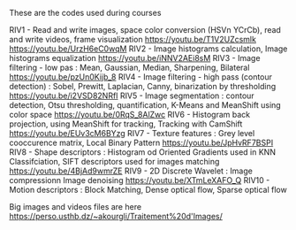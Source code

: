 These are the codes used during courses

RIV1 - Read and write images, space color conversion (HSVn YCrCb), read and write videos, frame visualization 
https://youtu.be/T1V2UZcsmlk https://youtu.be/UrzH6eC0wqM
RIV2 - Image histograms calculation, Image histograms equalization
https://youtu.be/iNNV2AEi8sM
RIV3 - Image filtering - low pas : Mean, Gaussian, Median, Sharpening, Bilateral
https://youtu.be/pzUn0Kijb_8
RIV4 - Image filtering - high pass (contour detection) : Sobel, Prewitt, Laplacian, Canny, binarization by thresholding 
https://youtu.be/i2VSD82NRfI
RIV5 - Image segmentation : contour detection, Otsu thresholding, quantification, K-Means and MeanShift using color space 
https://youtu.be/0RqS_8AlZwc
RIV6 - Histogram back projection, using MeanShift for tracking, Tracking with CamShift
https://youtu.be/EUv3cM6BYzg
RIV7 - Texture features : Grey level cooccurence matrix, Local Binary Pattern
https://youtu.be/JpHvRF7BSPI
RIV8 - Shape descriptors : Histogram od Oriented Gradients used in KNN Classifciation, SIFT descriptors used for images matching
https://youtu.be/4BjAd9wmrZE
RIV9 - 2D Discrete Wavelet : Image compressionn Image denoising 
https://youtu.be/XTmLeXAFO_Q
RIV10 - Motion descriptors : Block Matching, Dense optical flow, Sparse optical flow 


Big images and videos files are here https://perso.usthb.dz/~akourgli/Traitement%20d'Images/
